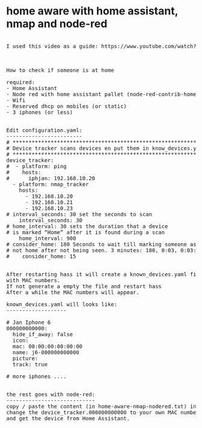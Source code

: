 

# home aware with home assistant, nmap and node-red

<pre>

I used this video as a guide: https://www.youtube.com/watch?v=SuoSXVqjyfc and changed it to work with nmap



How to check if someone is at home

required:
- Home Assistant
- Node red with home assistant pallet (node-red-contrib-home-assistant-websocket)
- Wifi
- Reserved dhcp on mobiles (or static)
- 3 iphones (or less)


Edit configuration.yaml:
------------------------
# *************************************************************
# Device tracker scans devices en put them in know_devices.yaml
# *************************************************************
device_tracker:
#  - platform: ping
#    hosts:
#      iphjan: 192.168.10.20
  - platform: nmap_tracker
    hosts:
      - 192.168.10.20
      - 192.168.10.21
      - 192.168.10.23
# interval_seconds: 30 set the seconds to scan
    interval_seconds: 30
# home_interval: 30 sets the duration that a device
# is marked “Home” after it is found during a scan
    home_interval: 900
# consider_home: 180 Seconds to wait till marking someone as
# not home after not being seen. 3 minutes: 180, 0:03, 0:03:00
#    consider_home: 15

    
After restarting hass it will create a known_devices.yaml file
with MAC numbers.
If not generate a empty the file and restart hass
After a while the MAC numbers will appear.

known_devices.yaml will looks like:
-------------------

# Jan Iphone 6
000000000000:
  hide_if_away: false
  icon:
  mac: 00:00:00:00:00:00
  name: j6-000000000000
  picture:
  track: true
  
# more iphones ....
  
  
the rest goes with node-red:
----------------------------
copy / paste the content (in home-aware-nmap-nodered.txt) in node-red.
change the device_tracker.000000000000 to your own MAC numbers or click in de node settings
and get the device from Home Assistant.






<pre>

 
    
    
    
